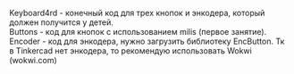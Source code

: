 Keyboard4rd - конечный код для трех кнопок и энкодера, который должен получится у детей.    
Buttons - код для кнопок с использованием milis (первое занятие).      
Encoder - код для энкодера, нужно загрузить библиотеку EncButton. Тк в Tinkercad нет энкодера, то рекомендую использовать Wokwi (wokwi.com)
